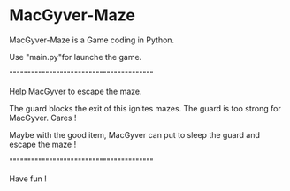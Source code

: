 # MacGyver-Maze


MacGyver-Maze is a Game coding in Python.

Use "main.py"for launche the game.


"""""""""""""""""""""""""""""""""""""""" 


Help MacGyver to escape the maze.

The guard blocks the exit of this ignites mazes.
The guard is too strong for MacGyver. Cares !

Maybe with the good item, MacGyver can put to sleep the guard
and escape the maze !


""""""""""""""""""""""""""""""""""""""""


Have fun !